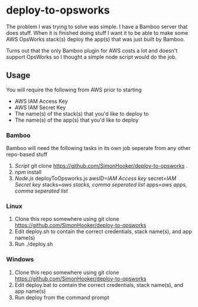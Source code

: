 # deploy-to-opsworks

The problem I was trying to solve was simple.  I have a Bamboo server that does stuff.  When it is finished doing stuff I want it to be able to make some AWS OpsWorks stack(s) deploy the app(s) that was just built by Bamboo.

Turns out that the only Bamboo plugin for AWS costs a lot and doesn't support OpsWorks so I thought a simple node script would do the job.

## Usage

You will require the following from AWS prior to starting

- AWS IAM Access Key
- AWS IAM Secret Key
- The name(s) of the stack(s) that you'd like to deploy to
- The name(s) of the app(s) that you'd like to deploy

### Bamboo

Bamboo will need the following tasks in its own job seperate from any other repo-based stuff

1. *Script* git clone https://github.com/SimonHooker/deploy-to-opsworks .
2. *npm* install
3. *Node.js* deployToOpsworks.js awsID=*IAM Access key* secret=*IAM Secret key* stacks=*aws stacks, comma seperated list* apps=*aws apps, comma seperated list*

### Linux

1. Clone this repo somewhere using git clone https://github.com/SimonHooker/deploy-to-opsworks
2. Edit deploy.sh to contain the correct credentials, stack name(s), and app name(s)
3. Run ./deploy.sh

### Windows

1. Clone this repo somewhere using git clone https://github.com/SimonHooker/deploy-to-opsworks
2. Edit deploy.bat to contain the correct credentials, stack name(s), and app name(s)
3. Run deploy from the command prompt
